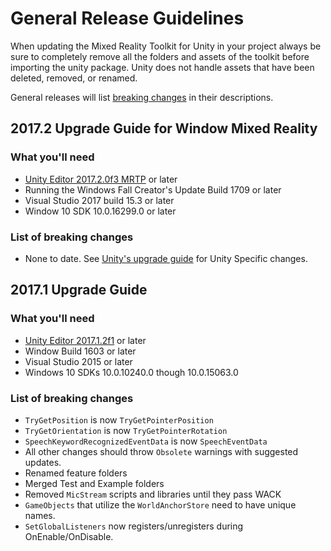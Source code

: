 # General Release Guidelines

When updating the Mixed Reality Toolkit for Unity in your project always be sure to completely remove all the folders and assets of the toolkit before importing the unity package.  Unity does not handle assets that have been deleted, removed, or renamed.

General releases will list [breaking changes](/FallCreatorsUpdate.md) in their descriptions.

## 2017.2 Upgrade Guide for Window Mixed Reality

### What you'll need

- [Unity Editor 2017.2.0f3 MRTP](http://beta.unity3d.com/download/edcd66fb22ae/download.html) or later
- Running the Windows Fall Creator's Update Build 1709 or later
- Visual Studio 2017 build 15.3 or later
- Window 10 SDK 10.0.16299.0 or later

### List of breaking changes
- None to date.  See [Unity's upgrade guide](https://docs.unity3d.com/Manual/UpgradeGuide20172.html) for Unity Specific changes.

## 2017.1 Upgrade Guide

### What you'll need

- [Unity Editor 2017.1.2f1](https://unity3d.com/unity/whats-new/unity-2017.1.2) or later
- Window Build 1603 or later
- Visual Studio 2015 or later
- Windows 10 SDKs 10.0.10240.0 though 10.0.15063.0

### List of breaking changes
- `TryGetPosition` is now `TryGetPointerPosition`
- `TryGetOrientation` is now `TryGetPointerRotation`
- `SpeechKeywordRecognizedEventData` is now `SpeechEventData`
- All other changes should throw `Obsolete` warnings with suggested updates.
- Renamed feature folders
- Merged Test and Example folders
- Removed `MicStream` scripts and libraries until they pass WACK
- `GameObjects` that utilize the `WorldAnchorStore` need to have unique names.
- `SetGlobalListeners` now registers/unregisters during OnEnable/OnDisable.

